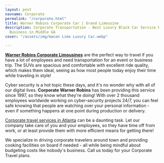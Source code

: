 ```yaml
---
layout: post
navname: Corporate
permalink: "/corporate.html"
title: Warner Robins Corporate Car | Grand Limousine
description: Corporate Transportation - Best Luxury Black Car Service Rental for Corporate
  Business in Middle GA
cover: "/assets/img/macon Limo Luxury Car.webp"

---
```

[**Warner Robins Corporate Limousines**](/corporate.html "warner robin corporate limousines") are the perfect way to travel if you have a lot of employees and need transportation for an event or business trip. The SUVs are spacious and comfortable with excellent ride quality, which makes them ideal, seeing as how most people today enjoy their time while traveling in style!

Cyber security is a hot topic these days, and it's no wonder why with all of our digital lives. **Corporate Warner Robins** has been providing this service since 1997, so they know what they're doing! With over 2 thousand employees worldwide working on cyber-security projects 24/7, you can feel safe knowing that people are watching over your personal information - even if something happens at one point during production or delivery.

[Corporate travel services in Atlanta](/corporate.html "Corporate travel services in Atlanta") can be a daunting task. Let our company take care of you and your employees, so they have time off from work, or at least provide them with more efficient means for getting there!

We specialize in driving corporate travelers around town and providing cooking facilities on board if needed - all while being mindful about budgeting costs like nobody's business. Call us today for your Corporate Travel plans.